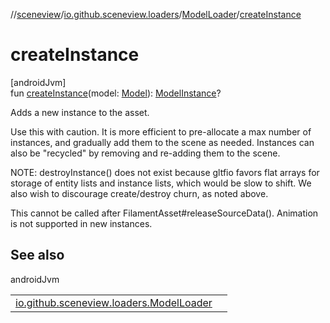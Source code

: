 //[sceneview](../../../index.md)/[io.github.sceneview.loaders](../index.md)/[ModelLoader](index.md)/[createInstance](create-instance.md)

# createInstance

[androidJvm]\
fun [createInstance](create-instance.md)(model: [Model](../../io.github.sceneview.model/index.md#1227607086%2FClasslikes%2F-1571379623)): [ModelInstance](../../io.github.sceneview.model/index.md#1724271641%2FClasslikes%2F-1571379623)?

Adds a new instance to the asset.

Use this with caution. It is more efficient to pre-allocate a max number of instances, and gradually add them to the scene as needed. Instances can also be &quot;recycled&quot; by removing and re-adding them to the scene.

NOTE: destroyInstance() does not exist because gltfio favors flat arrays for storage of entity lists and instance lists, which would be slow to shift. We also wish to discourage create/destroy churn, as noted above.

This cannot be called after FilamentAsset#releaseSourceData(). Animation is not supported in new instances.

## See also

androidJvm

| | |
|---|---|
| [io.github.sceneview.loaders.ModelLoader](../../../../sceneview/io.github.sceneview.loaders/-model-loader/create-instanced-model.md) |  |

